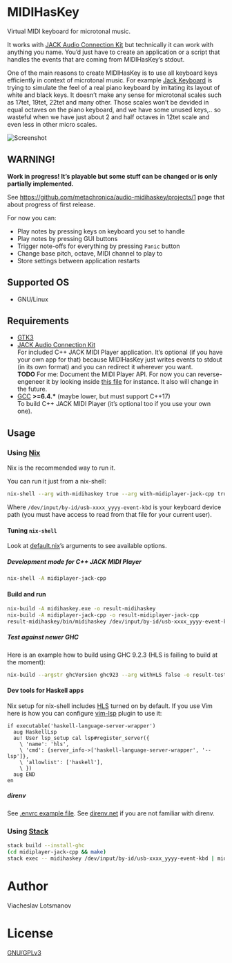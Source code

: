 # MIDIHasKey

Virtual MIDI keyboard for microtonal music.

It works with [JACK Audio Connection Kit](http://jackaudio.org/) but technically it can work with
anything you name. You’d just have to create an application or a script that handles the events that
are coming from MIDIHasKey’s stdout.

One of the main reasons to create MIDIHasKey is to use all keyboard keys efficiently in context of
microtonal music.  For example [Jack Keyboard](http://jack-keyboard.sourceforge.net/) is trying to
simulate the feel of a real piano keyboard by imitating its layout of white and black keys. It
doesn’t make any sense for microtonal scales such as 17tet, 19tet, 22tet and many other. Those
scales won’t be devided in equal octaves on the piano keyboard, and we have some unused keys,‥ so
wasteful when we have just about 2 and half octaves in 12tet scale and even less in other micro
scales.

![Screenshot](artwork/readme-screenshot.png)

## WARNING!

**Work in progress! It’s playable but some stuff can be changed or is only partially implemented.**

See https://github.com/metachronica/audio-midihaskey/projects/1 page that about progress of first
release.

For now you can:
* Play notes by pressing keys on keyboard you set to handle
* Play notes by pressing GUI buttons
* Trigger note-offs for everything by pressing `Panic` button
* Change base pitch, octave, MIDI channel to play to
* Store settings between application restarts

## Supported OS

* GNU/Linux

## Requirements

* [GTK3](https://www.gtk.org/)
* [JACK Audio Connection Kit](http://jackaudio.org/)  
  For included C++ JACK MIDI Player application. It’s optional (if you have your own app for that)
  because MIDIHasKey just writes events to stdout (in its own format) and you can redirect it
  wherever you want.  
  **TODO** For me: Document the MIDI Player API. For now you can reverse-engeneer it by looking
  inside [this file](midiplayer-jack-cpp/src/main.c++) for instance. It also will change in the
  future.
* [GCC](https://gcc.gnu.org/) __>=6.4.*__ (maybe lower, but must support C++17)  
  To build C++ JACK MIDI Player (it’s optional too if you use your own one).

## Usage

### Using [Nix](https://nixos.org/nix/)

Nix is the recommended way to run it.

You can run it just from a nix-shell:

``` sh
nix-shell --arg with-midihaskey true --arg with-midiplayer-jack-cpp true --run 'midihaskey /dev/input/by-id/usb-xxxx_yyyy-event-kbd | midiplayer-jack-cpp'
```

Where `/dev/input/by-id/usb-xxxx_yyyy-event-kbd` is your keyboard device path
(you must have access to read from that file for your current user).

#### Tuning `nix-shell`

Look at [default.nix](default.nix)’s arguments to see available options.

##### Development mode for C++ JACK MIDI Player

``` sh
nix-shell -A midiplayer-jack-cpp
```

#### Build and run

``` sh
nix-build -A midihaskey.exe -o result-midihaskey
nix-build -A midiplayer-jack-cpp -o result-midiplayer-jack-cpp
result-midihaskey/bin/midihaskey /dev/input/by-id/usb-xxxx_yyyy-event-kbd | result-midiplayer-jack-cpp/bin/midiplayer-jack-cpp
```

##### Test against newer GHC

Here is an example how to build using GHC 9.2.3
(HLS is failing to build at the moment):

``` sh
nix-build --argstr ghcVersion ghc923 --arg withHLS false -o result-test-ghc923
```

#### Dev tools for Haskell apps

Nix setup for nix-shell includes [HLS] turned on by default.
If you use Vim here is how you can configure [vim-lsp] plugin to use it:

``` viml
if executable('haskell-language-server-wrapper')
  aug HaskellLsp
  au! User lsp_setup cal lsp#register_server({
    \ 'name': 'hls',
    \ 'cmd': {server_info->['haskell-language-server-wrapper', '--lsp']},
    \ 'allowlist': ['haskell'],
    \ })
  aug END
en
```

##### direnv

See [.envrc example file](.envrc.example).
See [direnv.net](https://direnv.net) if you are not familiar with direnv.

### Using [Stack](https://haskellstack.org)

``` sh
stack build --install-ghc
(cd midiplayer-jack-cpp && make)
stack exec -- midihaskey /dev/input/by-id/usb-xxxx_yyyy-event-kbd | midiplayer-jack-cpp/build/midiplayer-jack-cpp
```

# Author

Viacheslav Lotsmanov

# License

[GNU/GPLv3](LICENSE)

[HLS]: https://github.com/haskell/haskell-language-server
[vim-lsp]: https://github.com/prabirshrestha/vim-lsp

